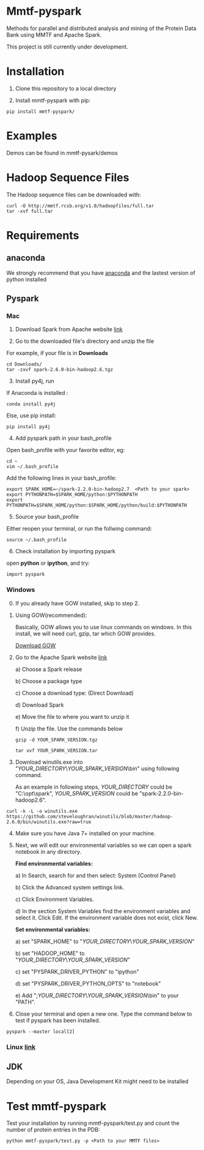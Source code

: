 # Mmtf-pyspark
Methods for parallel and distributed analysis and mining of the Protein Data Bank using MMTF and Apache Spark.

This project is still currently under development.


# Installation
1. Clone this repository to a local directory

2. Install mmtf-pyspark with pip:

```
pip install mmtf-pyspark/
```

# Examples

Demos can be found in mmtf-pysark/demos

# Hadoop Sequence Files

The Hadoop sequence files can be downloaded with:
```
curl -O http://mmtf.rcsb.org/v1.0/hadoopfiles/full.tar
tar -xvf full.tar
```

# Requirements

## anaconda
We strongly recommend that you have [anaconda](https://docs.continuum.io/anaconda/install/) and the lastest version of python installed

## Pyspark

### Mac

1. Download Spark from Apache website [link](http://spark.apache.org/downloads.html)

2. Go to the downloaded file's directory and unzip the file

For example, if your file is in **Downloads**
```
cd Downloads/
tar -zxvf spark-2.6.0-bin-hadoop2.6.tgz
```

3. Install py4j, run

If Anaconda is installed :

```
conda install py4j
```

Else, use pip install:

```
pip install py4j
```

4. Add pyspark path in your bash_profile

Open bash_profile with your favorite editor, eg:

```
cd ~
vim ~/.bash_profile

```

Add the following lines in your bash_profile:

```
export SPARK_HOME=~/spark-2.2.0-bin-hadoop2.7  <Path to your spark>
export PYTHONPATH=$SPARK_HOME/python:$PYTHONPATH
export PYTHONPATH=$SPARK_HOME/python:$SPARK_HOME/python/build:$PYTHONPATH
```

5. Source your bash_profile

Either reopen your terminal, or run the follwing command:

```
source ~/.bash_profile
```

6. Check installation by importing pyspark

open **python** or **ipython**, and try:

```
import pyspark
```

### Windows

0.  If you already have GOW installed, skip to step 2.

1.  Using GOW(recommended):

    Basically, GOW allows you to use linux commands on windows. In this install, we will need curl, gzip, tar which GOW provides.

    [Download GOW](https://github.com/bmatzelle/gow/releases/download/v0.8.0/Gow-0.8.0.exe)

2.  Go to the Apache Spark website [link](http://spark.apache.org/downloads.html)

    a) Choose a Spark release

    b) Choose a package type

    c) Choose a download type: (Direct Download)

    d) Download Spark

    e) Move the file to where you want to unzip it

    f) Unzip the file. Use the commands below

    ```
    gzip -d YOUR_SPARK_VERSION.tgz

    tar xvf YOUR_SPARK_VERSION.tar
    ```

3.  Download winutils.exe into "_YOUR_DIRECTORY_\\_YOUR_SPARK_VERSION_\\bin" using following command.

    As an example in following steps, _YOUR_DIRECTORY_ could be "C:\opt\spark", _YOUR_SPARK_VERSION_ could be "spark-2.2.0-bin-hadoop2.6".

```
curl -k -L -o winutils.exe https://github.com/steveloughran/winutils/blob/master/hadoop-2.6.0/bin/winutils.exe?raw=true
```

4.  Make sure you have Java 7+ installed on your machine.

5.  Next, we will edit our environmental variables so we can open a spark notebook in any directory.

    **Find environmental variables:**

	a) In Search, search for and then select: System (Control Panel)

	b) Click the Advanced system settings link.

	c) Click Environment Variables.

	d) In the section System Variables find the environment variables and select it. Click Edit. If the environment variable does not exist, click New.

    **Set environmental variables:**

	a) set "SPARK_HOME" to "_YOUR_DIRECTORY_\\_YOUR_SPARK_VERSION_"

	b) set "HADOOP_HOME" to "_YOUR_DIRECTORY_\\_YOUR_SPARK_VERSION_"

	c) set "PYSPARK_DRIVER_PYTHON" to "ipython"

	d) set "PYSPARK_DRIVER_PYTHON_OPTS" to "notebook"

	e) Add ";_YOUR_DIRECTORY_\\_YOUR_SPARK_VERSION_\\bin" to your "PATH".

6.  Close your terminal and open a new one. Type the command below to test if pyspark has been installed.

```
pyspark --master local[2]
```

### Linux [link](https://medium.com/@GalarnykMichael/install-spark-on-ubuntu-pyspark-231c45677de0)

## JDK

Depending on your OS, Java Development Kit might need to be installed

# Test mmtf-pyspark

Test your installation by running mmtf-pyspark/test.py and count the number of protein entries in the PDB:

```
python mmtf-pyspark/test.py -p <Path to your MMTF files>
```
